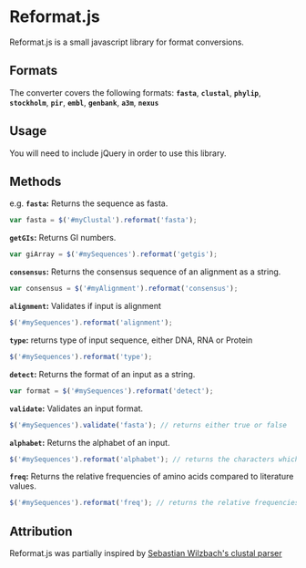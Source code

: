 Reformat.js
===========

Reformat.js is a small javascript library for format conversions.

Formats
-----

The converter covers the following formats:
__`fasta`__, __`clustal`__, __`phylip`__, __`stockholm`__, __`pir`__, __`embl`__, __`genbank`__, __`a3m`__, __`nexus`__

Usage
-----

You will need to include jQuery in order to use this library.


Methods
-------

e.g. __`fasta`:__ Returns the sequence as fasta.

```javascript
var fasta = $('#myClustal').reformat('fasta');
```

__`getGIs`:__ Returns GI numbers.

```javascript
var giArray = $('#mySequences').reformat('getgis');
```

__`consensus`:__ Returns the consensus sequence of an alignment as a string.

```javascript
var consensus = $('#myAlignment').reformat('consensus');
```

__`alignment`:__ Validates if input is alignment
```javascript
$('#mySequences').reformat('alignment');
```

__`type`:__ returns type of input sequence, either DNA, RNA or Protein
```javascript
$('#mySequences').reformat('type');
```

__`detect`:__ Returns the format of an input as a string.

```javascript
var format = $('#mySequences').reformat('detect');
```

__`validate`:__ Validates an input format.

```javascript
$('#mySequences').validate('fasta'); // returns either true or false
```

__`alphabet`:__ Returns the alphabet of an input.

```javascript
$('#mySequences').reformat('alphabet'); // returns the characters which occur in a sequence or an alignment in alphabetical order
```

__`freq`:__ Returns the relative frequencies of amino acids compared to literature values.

```javascript
$('#mySequences').reformat('freq'); // returns the relative frequencies of amino acids compared to literature values
```

Attribution
-----------

Reformat.js was partially inspired by [Sebastian Wilzbach's clustal parser](https://github.com/biojs-io/biojs-io-clustal)

